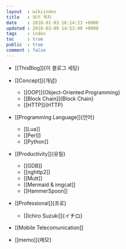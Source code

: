 ```yaml
---
layout  : wikiindex
title   : 위키 목차
date 	: 2018-01-03 16:14:23 +0900 
updated : 2018-03-09 14:53:40 +0900
tags    : index
toc     : true
public  : true
comment : false
---
```


* [[ThisBlog]]{이 블로그 세팅}

* [[Concept]]{개념}
  * [[OOP]]{Object-Oriented Programming}
  * [[Block Chain]]{Block Chain}
  * [[HTTP]]{HTTP}
* [[Programming Language]]{언어}
  * [[Lua]]
  * [[Perl]]
  * [[Python]]
* [[Productivity]]{유틸}
  * [[GDB]]
  * [[nghttp2]]
  * [[Mutt]]
  * [[Mermaid & imgcat]]
  * [[HammerSpoon]]
* [[Professional]]{프로}
  * [[Ichiro Suzuki]]{イチロ}
* [[Mobile Telecomunication]]
* [[memo]]{메모}

